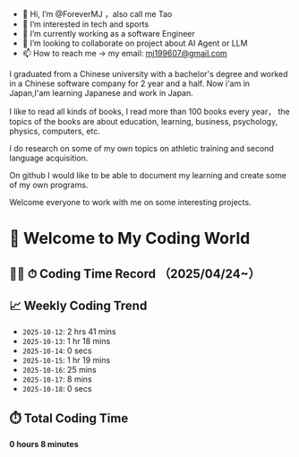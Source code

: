 - 👋 Hi, I’m @ForeverMJ ，also call me Tao
- 👀 I’m interested in tech and sports
- 🌱 I’m currently working as a software Engineer
- 💞️ I’m looking to collaborate on project about AI Agent or LLM
- 📫 How to reach me -> my email:  mj199607@gmail.com

<!---
ForeverMJ/ForeverMJ is a ✨ special ✨ repository because its `README.md` (this file) appears on your GitHub profile.
You can click the Preview link to take a look at your changes.
--->
I graduated from a Chinese university with a bachelor's degree and worked in a Chinese software company for 2 year and a half.
Now i'am in Japan,I'am learning Japanese and work in Japan.

I like to read all kinds of books, I read more than 100 books every year，
the topics of the books are about education, learning, business, psychology, physics, computers, etc.

I do research on some of my own topics on athletic training and second language acquisition.

On github I would like to be able to document my learning and create some of my own programs.

Welcome everyone to work with me on some interesting projects.

## 

# 👋 Welcome to My Coding World

## 🧑‍💻 ⏱ Coding Time Record （2025/04/24~）

<!--START_SECTION:waka-->
## 📈 Weekly Coding Trend

- `2025-10-12`: 2 hrs 41 mins
- `2025-10-13`: 1 hr 18 mins
- `2025-10-14`: 0 secs
- `2025-10-15`: 1 hr 19 mins
- `2025-10-16`: 25 mins
- `2025-10-17`: 8 mins
- `2025-10-18`: 0 secs
<!--END_SECTION:waka-->

<!--START_SECTION:total-->
## ⏱️ Total Coding Time

**0 hours 8 minutes**
<!--END_SECTION:total-->
